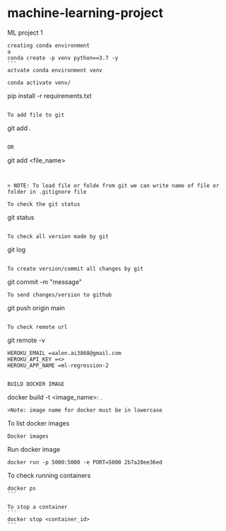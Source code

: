 # machine-learning-project
 ML project 1


````
creating conda environment
a
conda create -p venv python==3.7 -y
```
actvate conda environment venv

conda activate venv/

````

pip install -r requirements.txt
```

To add file to git
```
git add .
```

OR
```
git add  <file_name>
```


> NOTE: To load file or folde from git we can write name of file or folder in .gitignore file

To check the git status 
```
git status
```

To check all version made by git 
```
git log
```

To create version/commit all changes by git
```
git commit -m "message"
```
To send changes/version to github
```
git push origin main
```

To check remote url
```
git remote -v
```
HEROKU_EMAIL =aalen.ai3868@gmail.com
HEROKU_API_KEY =<>
HEROKU_APP_NAME =ml-regression-2


BUILD DOCKER IMAGE
```
docker build -t <image_name>:<tagname> .
```
>Note: image name for docker must be in lowercase
```


To list docker images
```
Docker images
````

Run docker image
```
docker run -p 5000:5000 -e PORT=5000 2b7a28ee36ed
```


To check running containers
````
docker ps
```

To stop a container
```
docker stop <container_id>
```